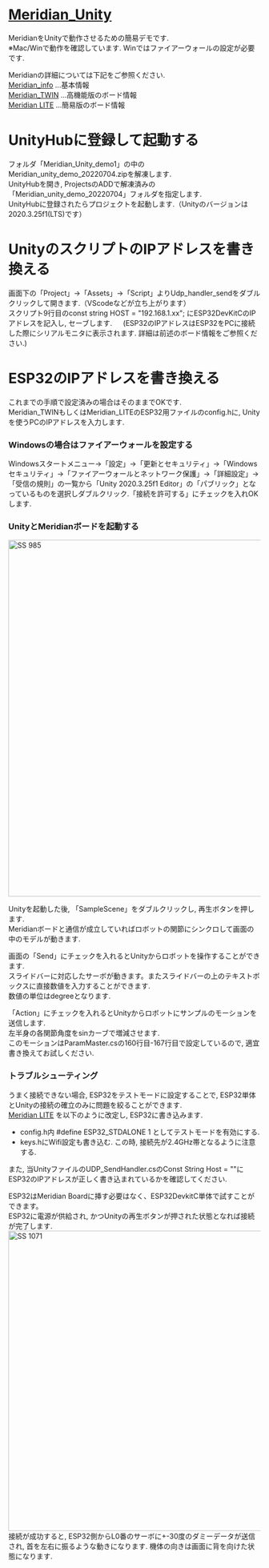 # [Meridian_Unity](https://github.com/Ninagawa123/Meridian_Unity)  
MeridianをUnityで動作させるための簡易デモです.  
※Mac/Winで動作を確認しています. Winではファイアーウォールの設定が必要です.   
  
Meridianの詳細については下記をご参照ください.  
[Meridian_info](https://ninagawa123.github.io/Meridian_info/) ...基本情報  
[Meridian_TWIN](https://github.com/Ninagawa123/Meridian_TWIN) ...高機能版のボード情報  
[Meridian LITE](https://github.com/Ninagawa123/Meridian_LITE) ...簡易版のボード情報  
  
#  UnityHubに登録して起動する  
フォルダ「Meridian_Unity_demo1」の中のMeridian_unity_demo_20220704.zipを解凍します.   
UnityHubを開き, ProjectsのADDで解凍済みの「Meridian_unity_demo_20220704」フォルダを指定します.   
UnityHubに登録されたらプロジェクトを起動します.（Unityのバージョンは2020.3.25f1(LTS)です） 
  
#  UnityのスクリプトのIPアドレスを書き換える
画面下の「Project」→「Assets」→「Script」よりUdp_handler_sendをダブルクリックして開きます.（VScodeなどが立ち上がります）  
スクリプト9行目のconst string HOST = "192.168.1.xx"; にESP32DevKitCのIPアドレスを記入し, セーブします. 　
(ESP32のIPアドレスはESP32をPCに接続した際にシリアルモニタに表示されます. 詳細は前述のボード情報をご参照ください.)  
  
#  ESP32のIPアドレスを書き換える
これまでの手順で設定済みの場合はそのままでOKです.  
Meridian_TWINもしくはMeridian_LITEのESP32用ファイルのconfig.hに, Unityを使うPCのIPアドレスを入力します.  
  
### Windowsの場合はファイアーウォールを設定する
Windowsスタートメニュー→「設定」→「更新とセキュリティ」→「Windowsセキュリティ」→「ファイアーウォールとネットワーク保護」→「詳細設定」→「受信の規則」の一覧から「Unity 2020.3.25f1 Editor」の「パブリック」となっているものを選択しダブルクリック.「接続を許可する」にチェックを入れOKします. 

###  UnityとMeridianボードを起動する  
<img width="713" alt="SS 985" src="https://github.com/Ninagawa123/Meridian_Unity/assets/8329123/f9d9acb3-04d4-448b-be3d-c8904458f31e">  
  
Unityを起動した後, 「SampleScene」をダブルクリックし, 再生ボタンを押します.  
Meridianボードと通信が成立していればロボットの関節にシンクロして画面の中のモデルが動きます.  
  
画面の「Send」にチェックを入れるとUnityからロボットを操作することができます.  
スライドバーに対応したサーボが動きます。またスライドバーの上のテキストボックスに直接数値を入力することができます.  
数値の単位はdegreeとなります.  
  
「Action」にチェックを入れるとUnityからロボットにサンプルのモーションを送信します.  
左半身の各関節角度をsinカーブで増減させます.  
このモーションはParamMaster.csの160行目-167行目で設定しているので, 適宜書き換えてお試しください.  

###  トラブルシューティング  
うまく接続できない場合, ESP32をテストモードに設定することで, ESP32単体とUnityの接続の確立のみに問題を絞ることができます.  
[Meridian LITE](https://github.com/Ninagawa123/Meridian_LITE) を以下のように改定し, ESP32に書き込みます.  
- config.h内 #define ESP32_STDALONE 1 としてテストモードを有効にする.  
- keys.hにWifi設定も書き込む. この時, 接続先が2.4GHz帯となるように注意する.  

また, 当UnityファイルのUDP_SendHandler.csのConst String Host = ""にESP32のIPアドレスが正しく書き込まれているかを確認してください.  
  
ESP32はMeridian Boardに挿す必要はなく、ESP32DevkitC単体で試すことができます。  
ESP32に電源が供給され, かつUnityの再生ボタンが押された状態となれば接続が完了します.  
<img width="600" alt="SS 1071" src="https://github.com/Ninagawa123/Meridian_Unity/assets/8329123/bf4f53e0-c676-4926-af17-b79a60cd3c8b">  
接続が成功すると, ESP32側からL0番のサーボに+-30度のダミーデータが送信され, 首を左右に振るような動きになります. 機体の向きは画面に背を向けた状態になります.  
